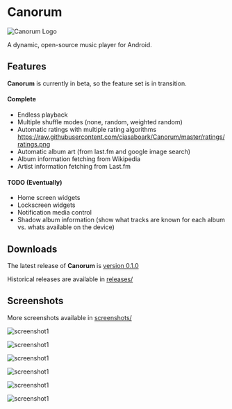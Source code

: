 # Canorum
![Canorum Logo](https://raw.githubusercontent.com/ciasaboark/Canorum/master/app/src/main/res/mipmap-xxhdpi/ic_launcher.png)

A dynamic, open-source music player for Android.

## Features
**Canorum** is currently in beta, so the feature set is in transition.
#### Complete
* Endless playback
* Multiple shuffle modes (none, random, weighted random)
* Automatic ratings with multiple rating algorithms <https://raw.githubusercontent.com/ciasaboark/Canorum/master/ratings/ratings.png>
* Automatic album art (from last.fm and google image search)
* Album information fetching from Wikipedia
* Artist information fetching from Last.fm

#### TODO (Eventually)
* Home screen widgets
* Lockscreen widgets
* Notification media control
* Shadow album information (show what tracks are known for each album vs. whats available on the device)

## Downloads
The latest release of **Canorum** is [version 0.1.0][]

Historical releases are available in [releases/][]

[releases/]: https://github.com/ciasaboark/Canorum/tree/master/release
[version 0.1.0]: https://github.com/ciasaboark/Canorum/raw/master/release/canorum-0.1.0.apk

## Screenshots
[screenshots/]: https://github.com/ciasaboark/Canorum/tree/master/screenshots
More screenshots available in [screenshots/][]

![screenshot1](https://raw.githubusercontent.com/ciasaboark/Canorum/master/screenshots/0.1.0/device-2015-02-21-203829.png "Now Playing Screen")

![screenshot1](https://raw.githubusercontent.com/ciasaboark/Canorum/master/screenshots/0.1.0/device-2015-02-21-203939.png "Library Browser")

![screenshot1](https://raw.githubusercontent.com/ciasaboark/Canorum/master/screenshots/0.1.0/device-2015-02-21-204013.png "Help & Feedback")

![screenshot1](https://github.com/ciasaboark/Canorum/blob/master/screenshots/0.1.0/device-2015-02-21-204355.png "Album Detail Information")

![screenshot1](https://github.com/ciasaboark/Canorum/blob/master/screenshots/0.1.0/device-2015-02-21-204512.png "Artist Detail Information")

![screenshot1](https://raw.githubusercontent.com/ciasaboark/Canorum/master/screenshots/0.1.0/device-2015-02-21-210114.png "Filterable Song Selection")